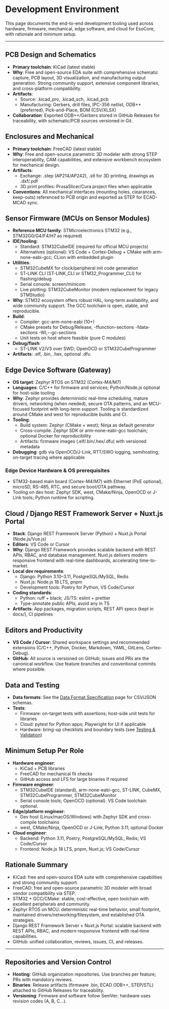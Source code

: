 # Development Environment

This page documents the end-to-end development tooling used across hardware, firmware, mechanical, edge software, and cloud for EsoCore, with rationale and minimum setup.

---

## PCB Design and Schematics

- **Primary toolchain**: KiCad (latest stable)
- **Why**: Free and open-source EDA suite with comprehensive schematic capture, PCB layout, 3D visualization, and manufacturing output generation. Strong community support, extensive component libraries, and cross-platform compatibility.
- **Artifacts**:
  - Source: .kicad_pro, .kicad_sch, .kicad_pcb
  - Manufacturing: Gerbers, drill files, IPC-356 netlist, ODB++ (preferred), Pick-and-Place, BOM (CSV/XLSX)
- **Collaboration**: Exported ODB++/Gerbers stored in GitHub Releases for traceability, with schematic/PCB sources versioned in Git.

## Enclosures and Mechanical

- **Primary toolchain**: FreeCAD (latest stable)
- **Why**: Free and open-source parametric 3D modeler with strong STEP interoperability, CAM capabilities, and extensive workbench ecosystem for mechanical design.
- **Artifacts**:
  - Exchange: .step (AP214/AP242), .stl for 3D printing, drawings as .dxf/.pdf
  - 3D print profiles: PrusaSlicer/Cura project files when applicable
- **Conventions**: All mechanical interfaces (mounting holes, clearances, keep-outs) referenced to PCB origin and exported as STEP for ECAD-MCAD sync.

## Sensor Firmware (MCUs on Sensor Modules)

- **Reference MCU family**: STMicroelectronics STM32 (e.g., STM32G0/G4/F4/H7 as required)
- **IDE/tooling**:
  - Standard: STM32CubeIDE (required for official MCU projects)
  - Alternatives (optional): VS Code + Cortex-Debug + CMake with arm-none-eabi-gcc; CLion with embedded plugin
- **Utilities**:
  - STM32CubeMX for clock/peripheral init code generation
  - ST-LINK CLI (ST-LINK_CLI or STM32_Programmer_CLI) for flashing/debug
  - Serial console: screen/minicom
  - Live plotting: STM32CubeMonitor (modern replacement for legacy STMStudio)
- **Why**: STM32 ecosystem offers robust HAL, long-term availability, and wide community support. The GCC toolchain is open, stable, and reproducible.
- **Build**:
  - Compiler: gcc-arm-none-eabi (10+)
  - CMake presets for Debug/Release, -ffunction-sections -fdata-sections -Wl,--gc-sections
  - Unit tests on host where feasible (pure C modules)
- **Debug/flash**:
  - ST-LINK V2/V3 over SWD; OpenOCD or STM32CubeProgrammer
- **Artifacts**: .elf, .bin, .hex, optional .dfu

## Edge Device Software (Gateway)

- **OS target**: Zephyr RTOS on STM32 (Cortex-M4/M7)
- **Languages**: C/C++ for firmware and services; Python/Node.js optional for host-side tooling
- **Why**: Zephyr provides deterministic real-time scheduling, mature drivers, networking (when needed), secure OTA patterns, and an MCU-focused footprint with long-term support. Tooling is standardized around CMake and west for reproducible builds and CI.
- **Tooling**:
  - Build system: Zephyr (CMake + west); Ninja as default generator
  - Cross-compile: Zephyr SDK or arm-none-eabi-gcc toolchain; optional Docker for reproducibility
  - Artifacts: firmware images (.elf/.bin/.hex/.dfu) with versioned metadata
- **Debugging**: gdb via OpenOCD/J-Link, RTT/SWO logging, semihosting; on-target tracing where applicable

### Edge Device Hardware & OS prerequisites

- STM32-based main board (Cortex-M4/M7) with Ethernet (PoE optional), microSD, RS-485, RTC, and secure boot/OTA pathway.
- Tooling on dev host: Zephyr SDK, west, CMake/Ninja, OpenOCD or J-Link tools; Python runtime for scripting.

## Cloud / Django REST Framework Server + Nuxt.js Portal

- **Stack**: Django REST Framework Server (Python) + Nuxt.js Portal (Node.js/Vue.js)
- **Editors**: VS Code or Cursor
- **Why**: Django REST Framework provides scalable backend with REST APIs, RBAC, and database management. Nuxt.js delivers modern responsive frontend with real-time dashboards, accelerating time-to-market.
- **Local dev requirements**:
  - Django: Python 3.10–3.11, PostgreSQL/MySQL, Redis
  - Nuxt.js: Node.js 18 LTS, pnpm
  - Development tools: Poetry for Python, VS Code/Cursor
- **Coding standards**:
  - Python: ruff + black; JS/TS: eslint + prettier
  - Type-annotate public APIs; avoid any in TS
- **Artifacts**: App packages, migration scripts, REST API specs (kept in docs/), CI pipelines

## Editors and Productivity

- **VS Code / Cursor**: Shared workspace settings and recommended extensions (C/C++, Python, Docker, Markdown, YAML, GitLens, Cortex-Debug).
- **GitHub**: All source is versioned on GitHub; issues and PRs are the canonical workflow. Use feature branches and conventional commits where possible.

## Data and Testing

- **Data formats**: See the [Data Format Specification](/docs/data-format-specification) page for CSV/JSON schemas.
- **Tests**:
  - Firmware: on-target tests with assertions; host-side unit tests for libraries
  - Cloud: pytest for Python apps; Playwright for UI if applicable
  - Hardware: bring-up checklists and boundary tests (see [Testing & Validation](/docs/testing-procedures))

## Minimum Setup Per Role

- **Hardware engineer**:
  - KiCad + PCB libraries
  - FreeCAD for mechanical fit checks
  - GitHub access and LFS for large binaries if required
- **Firmware engineer**:
  - STM32CubeIDE (standard), arm-none-eabi-gcc, ST-LINK, CubeMX, STM32CubeProgrammer, STM32CubeMonitor
  - Serial console tools; OpenOCD (optional). VS Code toolchain optional.
- **Edge/platform engineer**:
  - Dev host (Linux/macOS/Windows) with Zephyr SDK and cross-compile toolchains
  - west, CMake/Ninja, OpenOCD or J-Link, Python 3.11; optional Docker
- **Cloud engineer**:
  - Backend: Python 3.11, Poetry, PostgreSQL/MySQL, Redis; VS Code/Cursor
  - Frontend: Node.js 18 LTS, pnpm, Nuxt.js; VS Code/Cursor

## Rationale Summary

- KiCad: free and open-source EDA suite with comprehensive capabilities and strong community support.
- FreeCAD: free and open-source parametric 3D modeler with broad vendor compatibility via STEP.
- STM32 + GCC/CMake: stable, cost-effective, open toolchain with excellent peripherals and community.
- Zephyr RTOS on MCU: deterministic real-time behavior, small footprint, maintained drivers/networking/filesystem, and established OTA strategies.
- Django REST Framework Server + Nuxt.js Portal: scalable backend with REST APIs, RBAC, and modern responsive frontend with real-time capabilities.
- GitHub: unified collaboration, reviews, issues, CI, and releases.

---

## Repositories and Version Control

- **Hosting**: GitHub organization repositories. Use branches per feature; PRs with mandatory reviews.
- **Binaries**: Release artifacts (firmware .bin, ECAD ODB++, STEP/STL) attached to GitHub Releases for traceability.
- **Versioning**: Firmware and software follow SemVer; hardware uses revision codes (A, B, C...).
